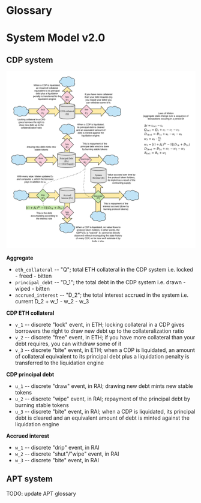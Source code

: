 # Glossary

# System Model v2.0

## CDP system

![Debt dynamics stock and flow](diagrams/debt_dynamics.png)

**Aggregate**
* `eth_collateral` -- "Q"; total ETH collateral in the CDP system i.e. locked - freed - bitten
* `principal_debt` -- "D_1"; the total debt in the CDP system i.e. drawn - wiped - bitten
* `accrued_interest` -- "D_2"; the total interest accrued in the system i.e. current D_2 + w_1 - w_2 - w_3

**CDP ETH collateral**
* `v_1` -- discrete "lock" event, in ETH; locking collateral in a CDP gives borrowers the right to draw new debt up to the collateralization ratio
* `v_2` -- discrete "free" event, in ETH; if you have more collateral than your debt requires, you can withdraw some of it
* `v_3` -- discrete "bite" event, in ETH; when a CDP is liquidated, an amount of collateral equivalent to its principal debt plus a liquidation penalty is transferred to the liquidation engine

**CDP principal debt**
* `u_1` -- discrete "draw" event, in RAI; drawing new debt mints new stable tokens
* `u_2` -- discrete "wipe" event, in RAI; repayment of the principal debt by burning stable tokens
* `u_3` -- discrete "bite" event, in RAI; when a CDP is liquidated, its principal debt is cleared and an equivalent amount of debt is minted against the liquidation engine

**Accrued interest**
* `w_1` -- discrete "drip" event, in RAI
* `w_2` -- discrete "shut"/"wipe" event, in RAI
* `w_3` -- discrete "bite" event, in RAI

## APT system

TODO: update APT glossary
